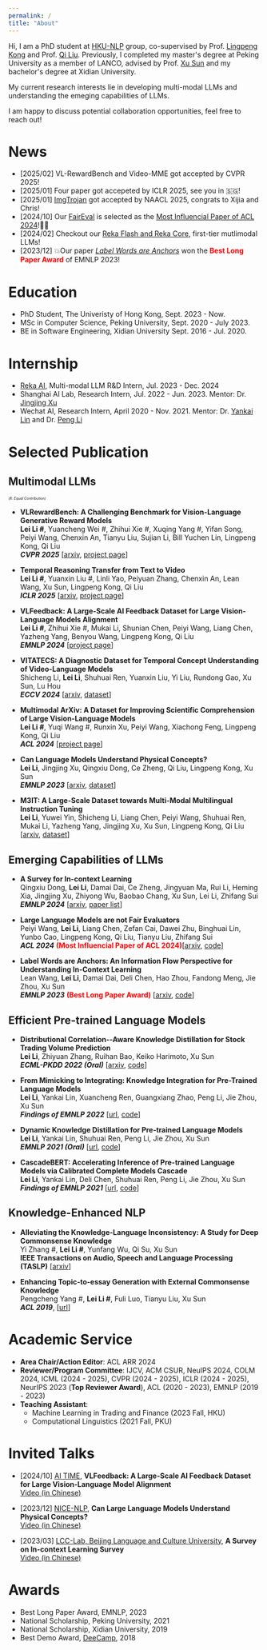 ```yaml
---
permalink: /
title: "About"
---
```


Hi, I am a PhD student at [HKU-NLP](https://hkunlp.github.io/) group, co-supervised by Prof. [Lingpeng Kong](https://ikekonglp.github.io/) and Prof. [Qi Liu](https://leuchine.github.io/). Previously, I completed my master's degree at Peking University as a member of LANCO, advised by Prof. [Xu Sun](https://xusun26.github.io/) and my bachelor's degree at Xidian University.

My current research interests lie in developing multi-modal LLMs and understanding the emeging capabilities of LLMs. 

I am happy to discuss potential collaboration opportunities, feel free to reach out! 

News
=====
* [2025/02] VL-RewardBench and Video-MME got accepted by CVPR 2025! 
* [2025/01] Four paper got accepeted by ICLR 2025, see you in 🇸🇬!
* [2025/01] [ImgTrojan](https://arxiv.org/abs/2403.02910) got accepted by NAACL 2025, congrats to Xijia and Chris!
* [2024/10] Our [FairEval](https://aclanthology.org/2024.acl-long.511/) is selected as the [Most Influencial Paper of ACL 2024](https://www.paperdigest.org/2024/09/most-influential-acl-papers-2024-09/)!👑👑
* [2024/02] Checkout our [Reka Flash and Reka Core](https://publications.reka.ai/reka-core-tech-report.pdf), first-tier mutlimodal LLMs!
* [2023/12] :boom:Our paper *[Label Words are Anchors](https://aclanthology.org/2023.emnlp-main.609/)* won the <span style="color:red">**Best Long Paper Award**</span> of EMNLP 2023! 



Education
=====
* PhD Student, The Univeristy of Hong Kong, Sept. 2023 - Now.
* MSc in Computer Science, Peking University, Sept. 2020 - July 2023.
* BE in Software Engineering, Xidian University Sept. 2016 - Jul. 2020.


Internship
======
* [Reka AI](https://reka.ai/), Multi-modal LLM R&D Intern, Jul. 2023 - Dec. 2024
* Shanghai AI Lab, Research Intern, Jul. 2022 - Jun. 2023.
  Mentor: Dr. [Jingjing Xu](https://jingjingxu.com/)
* Wechat AI, Research Intern, April 2020 - Nov. 2021. 
  Mentor: Dr. [Yankai Lin](https://linyankai.github.io/) and Dr. [Peng Li](https://www.lpeng.net/)

Selected Publication
======


Multimodal LLMs 
------

*<span style="font-size: 0.5em;">(#: Equal Contribution)</span>*


* **VLRewardBench: A Challenging Benchmark for Vision-Language Generative Reward Models**  
**Lei Li #**, Yuancheng Wei #, Zhihui Xie #, Xuqing Yang #, Yifan Song, Peiyi Wang, Chenxin An, Tianyu Liu, Sujian Li, Bill Yuchen Lin, Lingpeng Kong, Qi Liu   
***CVPR 2025*** [[arxiv](https://arxiv.org/abs/2411.17451), [project page](https://vl-rewardbench.github.io/)]

* **Temporal Reasoning Transfer from Text to Video**   
**Lei Li #**, Yuanxin Liu #, Linli Yao, Peiyuan Zhang, Chenxin An, Lean Wang, Xu Sun, Lingpeng Kong, Qi Liu  
***ICLR 2025*** [[arxiv](https://arxiv.org/abs/2410.06166), [project page](https://video-t3.github.io/)]



* **VLFeedback: A Large-Scale AI Feedback Dataset for Large Vision-Language Models Alignment**    
**Lei Li #**, Zhihui Xie #, Mukai Li, Shunian Chen, Peiyi Wang, Liang Chen, Yazheng Yang, Benyou Wang, Lingpeng Kong, Qi Liu    
 ***EMNLP 2024*** [[project page](https://vlf-silkie.github.io/)]


* **VITATECS: A Diagnostic Dataset for Temporal Concept Understanding of Video-Language Models**   
  Shicheng Li, **Lei Li**, Shuhuai Ren, Yuanxin Liu, Yi Liu, Rundong Gao, Xu Sun, Lu Hou  
  ***ECCV 2024*** [[arxiv](https://arxiv.org/abs/2311.17404), [dataset](https://huggingface.co/datasets/lscpku/VITATECS)] 



* **Multimodal ArXiv: A Dataset for Improving Scientific Comprehension of Large Vision-Language Models**   
  **Lei Li #**, Yuqi Wang #, Runxin Xu, Peiyi Wang, Xiachong Feng, Lingpeng Kong, Qi Liu    
  ***ACL 2024*** [[project page](https://mm-arxiv.github.io/)]


* **Can Language Models Understand Physical Concepts?**  
  **Lei Li**, Jingjing Xu, Qingxiu Dong, Ce Zheng, Qi Liu, Lingpeng Kong, Xu Sun  
  ***EMNLP 2023*** [[arxiv](https://arxiv.org/pdf/2305.14057.pdf), [dataset](https://github.com/TobiasLee/VEC)]






* **M3IT: A Large-Scale Dataset towards Multi-Modal Multilingual Instruction Tuning**   
**Lei Li**, Yuwei Yin, Shicheng Li, Liang Chen, Peiyi Wang, Shuhuai Ren, Mukai Li, Yazheng Yang, Jingjing Xu, Xu Sun, Lingpeng Kong, Qi Liu   
[[arxiv](https://arxiv.org/pdf/2306.04387.pdf), [dataset](https://huggingface.co/datasets/MMInstruction/M3IT)]



Emerging Capabilities of LLMs
------


* **A Survey for In-context Learning**  
  Qingxiu Dong, **Lei Li**, Damai Dai, Ce Zheng, Jingyuan Ma, Rui Li, Heming Xia, Jingjing Xu, Zhiyong Wu, Baobao Chang, Xu Sun, Lei Li, Zhifang Sui   
  ***EMNLP 2024*** [[arxiv](https://arxiv.org/pdf/2301.00234.pdf), [paper list](https://github.com/dqxiu/ICL_PaperList)]


* **Large Language Models are not Fair Evaluators**  
  Peiyi Wang, **Lei Li**, Liang Chen, Zefan Cai, Dawei Zhu, Binghuai Lin, Yunbo Cao, Lingpeng Kong, Qi Liu, Tianyu Liu, Zhifang Sui   
  ***ACL 2024***  <span style="color:red">**(Most Influencial Paper of ACL 2024)**</span>[[arxiv](https://arxiv.org/abs/2305.17926), [code](https://github.com/i-Eval/FairEval)]


* **Label Words are Anchors: An Information Flow Perspective for Understanding In-Context Learning**  
  Lean Wang, **Lei Li**, Damai Dai, Deli Chen, Hao Zhou, Fandong Meng, Jie Zhou, Xu Sun  
  ***EMNLP 2023***  <span style="color:red">**(Best Long Paper Award)**</span> [[arxiv](https://arxiv.org/pdf/2305.14160.pdf), [code](https://github.com/lancopku/label-words-are-anchors)] 


Efficient Pre-trained Language Models
------


* **Distributional Correlation--Aware Knowledge Distillation for Stock Trading Volume Prediction**   
  **Lei Li**, Zhiyuan Zhang, Ruihan Bao, Keiko Harimoto, Xu Sun   
  ***ECML-PKDD 2022 (Oral)*** [[arxiv](https://arxiv.org/pdf/2208.07232.pdf), [code](https://github.com/lancopku/DCKD)] 

* **From Mimicking to Integrating: Knowledge Integration for Pre-Trained Language Models**   
  **Lei Li**, Yankai Lin, Xuancheng Ren, Guangxiang Zhao, Peng Li, Jie Zhou, Xu Sun  
  ***Findings of EMNLP 2022*** [[url](https://aclanthology.org/2022.findings-emnlp.477), [code](https://github.com/lancopku/MUKI)]


* **Dynamic Knowledge Distillation for Pre-trained Language Models**  
  **Lei Li**, Yankai Lin, Shuhuai Ren, Peng Li, Jie Zhou, Xu Sun  
  ***EMNLP 2021 (Oral)*** [[url](https://aclanthology.org/2021.emnlp-main.31/), [code](https://github.com/lancopku/DynamicKD)]


* **CascadeBERT: Accelerating Inference of Pre-trained Language Models via Calibrated Complete Models Cascade**  
  **Lei Li**, Yankai Lin, Deli Chen, Shuhuai Ren, Peng Li, Jie Zhou, Xu Sun  
  ***Findings of EMNLP 2021*** [[url](https://aclanthology.org/2021.findings-emnlp.43), [code](https://github.com/lancopku/cascadebert)]


Knowledge-Enhanced NLP
------


* **Alleviating the Knowledge-Language Inconsistency: A Study for Deep Commonsense Knowledge**  
  Yi Zhang #, **Lei Li #**, Yunfang Wu, Qi Su, Xu Sun  
  **IEEE Transactions on Audio, Speech and Language Processing (TASLP)** [[arxiv](https://arxiv.org/pdf/2105.13607.pdf)]

* **Enhancing Topic-to-essay Generation with External Commonsense Knowledge**  
  Pengcheng Yang #, **Lei Li #**, Fuli Luo, Tianyu Liu, Xu Sun  
  ***ACL 2019***, [[url](https://aclanthology.org/P19-1193/)] 



Academic Service
=====
- **Area Chair/Action Editor**: ACL ARR 2024 
- **Reviewer/Program Committee**: IJCV, ACM CSUR, NeuIPS 2024, COLM 2024, ICML (2024 - 2025), CVPR (2024 - 2025), ICLR (2024 - 2025), NeurIPS 2023 (**Top Reviewer Award**), ACL (2020 - 2023), EMNLP (2019 - 2023)
- **Teaching Assistant**: 
  - Machine Learning in Trading and Finance (2023 Fall, HKU)
  - Computational Linguistics (2021 Fall, PKU)


Invited Talks
=====
- [2024/10] [AI TIME](https://space.bilibili.com/503316308), **VLFeedback: A Large-Scale AI Feedback Dataset for Large Vision-Language Model Alignment**   
  [Video (in Chinese)](https://www.bilibili.com/video/BV1FDyBYbEw1)

- [2023/12] [NICE-NLP](https://nice-nlp.github.io/), **Can Large Language Models Understand Physical Concepts?**   
  [Video (in Chinese)](https://www.bilibili.com/video/BV1Mi4y1z7q2)

- [2023/03] [LCC-Lab, Beijing Language and Culture University](https://blcu-lcclab.cn/), **A Survey on In-context Learning Survey**  
  [Video (in Chinese)](https://www.bilibili.com/video/BV1aT411k7TF)


Awards
======
* Best Long Paper Award, EMNLP, 2023 
* National Scholarship, Peking University, 2021
* National Scholarship, Xidian University, 2019 
* Best Demo Award, [DeeCamp](https://deecamp.com/), 2018


